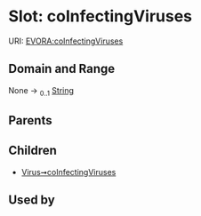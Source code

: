 
# Slot: coInfectingViruses



URI: [EVORA:coInfectingViruses](https://evora-project.eu/coInfectingViruses)


## Domain and Range

None &#8594;  <sub>0..1</sub> [String](types/String.md)

## Parents


## Children

 *  [Virus➞coInfectingViruses](Virus_coInfectingViruses.md)

## Used by

